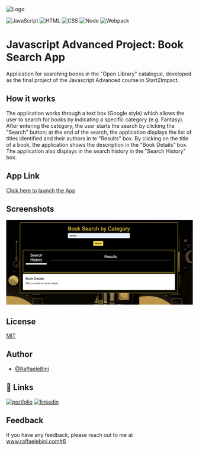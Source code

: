 ![Logo](https://www.raffaelebini.com/assets/img/LogoRBScuroPiccolo.png)

![JavaScript](https://img.shields.io/badge/javascript-yellow?logo=javascript)
![HTML](https://img.shields.io/badge/html-blue?logo=html5)
![CSS](https://img.shields.io/badge/css-blue?logo=css3)
![Node](https://img.shields.io/badge/node-red?logo=npm)
![Webpack](https://img.shields.io/badge/webpack-red?logo=webpack)

# Javascript Advanced Project: Book Search App
Application for searching books in the "Open Library" catalogue, developed as the final project of the Javascript Advanced course in Start2Impact. 

## How it works
The application works through a text box (Google style) which allows the user to search for books by indicating a specific category (e.g. Fantasy).
After entering the category, the user starts the search by clicking the "Search" button; at the end of the search, the application displays the list of titles identified and their authors in te "Results" box. 
By clicking on the title of a book, the application shows the description in the "Book Details" box. 
The application also displays in the search history in the "Search History" box. 

## App Link
[Click here to launch the App](dist/index.html)

## Screenshots
![App Screenshot](/src/assets/img/AppLibri01.png)

## License
[MIT](https://choosealicense.com/licenses/mit/)

## Author
- [@RaffaeleBini](https://www.github.com/RaffaeleBini)

## 🔗 Links
[![portfolio](https://img.shields.io/badge/my_homepage-000?style=for-the-badge&logo=ko-fi&logoColor=yellow)](https://www.raffaelebini.com/)
[![linkedin](https://img.shields.io/badge/linkedin-0A66C2?style=for-the-badge&logo=linkedin&logoColor=white)](https://https://www.linkedin.com/in/raffaelebini/)



## Feedback

If you have any feedback, please reach out to me at www.raffaelebini.com#6
